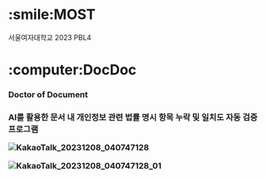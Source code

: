 <h1>:smile:MOST</h1>
<p></p>
<p></p>
서울여자대학교 2023 PBL4
<p></p>
<p></p>
<h1>:computer:DocDoc</h1>
<h3>Doctor of Document<h3>
<p>AI를 활용한 문서 내 개인정보 관련 법률 명시 항목 누락 및 일치도 자동 검증 프로그램</p>


![KakaoTalk_20231208_040747128](https://github.com/7d0x3e9/MOST/assets/99129159/f038ba21-8efa-4ae1-9cf6-8b20e21d2efc)

![KakaoTalk_20231208_040747128_01](https://github.com/7d0x3e9/MOST/assets/99129159/68d0f636-2dd7-46fd-86db-2091ec2e0557)


